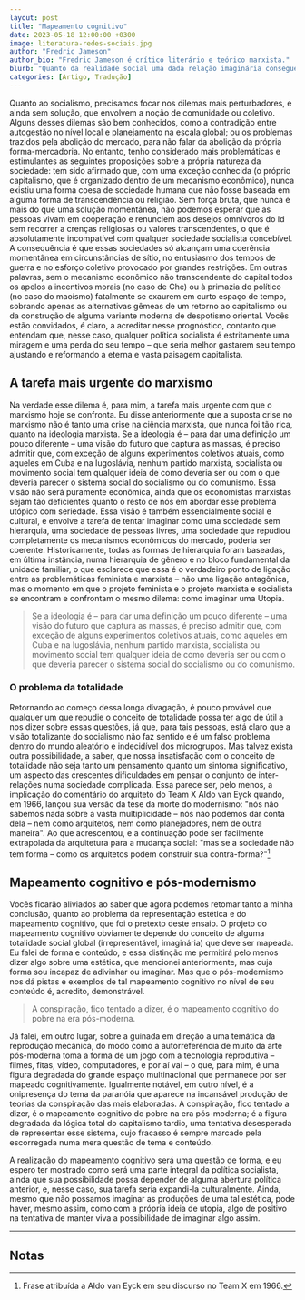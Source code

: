 ```yaml
---
layout: post
title: "Mapeamento cognitivo"
date: 2023-05-18 12:00:00 +0300
image: literatura-redes-sociais.jpg
author: "Fredric Jameson"
author_bio: "Fredric Jameson é crítico literário e teórico marxista."
blurb: "Quanto da realidade social uma dada relação imaginária consegue figurar? Por meio de uma análise das relações entre figuração e as transformações do capitalismo, Frederic Jameson se vale da pergunta para introduzir o conceito de mapeamento cognitivo."
categories: [Artigo, Tradução]
---
```


Quanto ao socialismo, precisamos focar nos dilemas mais perturbadores, e ainda sem solução, que envolvem a noção de comunidade ou coletivo. Alguns desses dilemas são bem conhecidos, como a contradição entre autogestão no nível local e planejamento na escala global; ou os problemas trazidos pela abolição do mercado, para não falar da abolição da própria forma-mercadoria. No entanto, tenho considerado mais problemáticas e estimulantes as seguintes proposições sobre a própria natureza da sociedade: tem sido afirmado que, com uma exceção conhecida (o próprio capitalismo, que é organizado dentro de um mecanismo econômico), nunca existiu uma forma coesa de sociedade humana que não fosse baseada em alguma forma de transcendência ou religião. Sem força bruta, que nunca é mais do que uma solução momentânea, não podemos esperar que as pessoas vivam em cooperação e renunciem aos desejos omnívoros do Id sem recorrer a crenças religiosas ou valores transcendentes, o que é absolutamente incompatível com qualquer sociedade socialista concebível. A consequência é que essas sociedades só alcançam uma coerência momentânea em circunstâncias de sítio, no entusiasmo dos tempos de guerra e no esforço coletivo provocado por grandes restrições. Em outras palavras, sem o mecanismo econômico não transcendente do capital todos os apelos a incentivos morais (no caso de Che) ou à primazia do político (no caso do maoísmo) fatalmente se exaurem em curto espaço de tempo, sobrando apenas as alternativas gêmeas de um retorno ao capitalismo ou da construção de alguma variante moderna de despotismo oriental. Vocês estão convidados, é claro, a acreditar nesse prognóstico, contanto que entendam que, nesse caso, qualquer política socialista é estritamente uma miragem e uma perda do seu tempo – que seria melhor gastarem seu tempo ajustando e reformando a eterna e vasta paisagem capitalista.

## A tarefa mais urgente do marxismo

Na verdade esse dilema é, para mim, a tarefa mais urgente com que o marxismo hoje se confronta. Eu disse anteriormente que a suposta crise no marxismo não é tanto uma crise na ciência marxista, que nunca foi tão rica, quanto na ideologia marxista. Se a ideologia é – para dar uma definição um pouco diferente – uma visão do futuro que captura as massas, é preciso admitir que, com exceção de alguns experimentos coletivos atuais, como aqueles em Cuba e na Iugoslávia, nenhum partido marxista, socialista ou movimento social tem qualquer ideia de como deveria ser ou com o que deveria parecer o sistema social do socialismo ou do comunismo. Essa visão não será puramente econômica, ainda que os economistas marxistas sejam tão deficientes quanto o resto de nós em abordar esse problema utópico com seriedade. Essa visão é também essencialmente social e cultural, e envolve a tarefa de tentar imaginar como uma sociedade sem hierarquia, uma sociedade de pessoas livres, uma sociedade que repudiou completamente os mecanismos econômicos do mercado, poderia ser coerente. Historicamente, todas as formas de hierarquia foram baseadas, em última instância, numa hierarquia de gênero e no bloco fundamental da unidade familiar, o que esclarece que essa é o verdadeiro ponto de ligação entre as problemáticas feminista e marxista – não uma ligação antagônica, mas o momento em que o projeto feminista e o projeto marxista e socialista se encontram e confrontam o mesmo dilema: como imaginar uma Utopia.

> Se a ideologia é – para dar uma definição um pouco diferente – uma visão do futuro que captura as massas, é preciso admitir que, com exceção de alguns experimentos coletivos atuais, como aqueles em Cuba e na Iugoslávia, nenhum partido marxista, socialista ou movimento social tem qualquer ideia de como deveria ser ou com o que deveria parecer o sistema social do socialismo ou do comunismo.

### O problema da totalidade

Retornando ao começo dessa longa divagação, é pouco provável que qualquer um que repudie o conceito de totalidade possa ter algo de útil a nos dizer sobre essas questões, já que, para tais pessoas, está claro que a visão totalizante do socialismo não faz sentido e é um falso problema dentro do mundo aleatório e indecidível dos microgrupos. Mas talvez exista outra possibilidade, a saber, que nossa insatisfação com o conceito de totalidade não seja tanto um pensamento quanto um sintoma significativo, um aspecto das crescentes dificuldades em pensar o conjunto de inter-relações numa sociedade complicada. Essa parece ser, pelo menos, a implicação do comentário do arquiteto do Team X Aldo van Eyck quando, em 1966, lançou sua versão da tese da morte do modernismo: "nós não sabemos nada sobre a vasta multiplicidade – nós não podemos dar conta dela – nem como arquitetos, nem como planejadores, nem de outra maneira". Ao que acrescentou, e a continuação pode ser facilmente extrapolada da arquitetura para a mudança social: "mas se a sociedade não tem forma – como os arquitetos podem construir sua contra-forma?"[^1]

## Mapeamento cognitivo e pós-modernismo

Vocês ficarão aliviados ao saber que agora podemos retomar tanto a minha conclusão, quanto ao problema da representação estética e do mapeamento cognitivo, que foi o pretexto deste ensaio. O projeto do mapeamento cognitivo obviamente depende do conceito de alguma totalidade social global (irrepresentável, imaginária) que deve ser mapeada. Eu falei de forma e conteúdo, e essa distinção me permitirá pelo menos dizer algo sobre uma estética, que mencionei anteriormente, mas cuja forma sou incapaz de adivinhar ou imaginar. Mas que o pós-modernismo nos dá pistas e exemplos de tal mapeamento cognitivo no nível de seu conteúdo é, acredito, demonstrável.

> A conspiração, fico tentado a dizer, é o mapeamento cognitivo do pobre na era pós-moderna.

Já falei, em outro lugar, sobre a guinada em direção a uma temática da reprodução mecânica, do modo como a autorreferência de muito da arte pós-moderna toma a forma de um jogo com a tecnologia reprodutiva – filmes, fitas, vídeo, computadores, e por aí vai – o que, para mim, é uma figura degradada do grande espaço multinacional que permanece por ser mapeado cognitivamente. Igualmente notável, em outro nível, é a onipresença do tema da paranóia que aparece na incansável produção de teorias da conspiração das mais elaboradas. A conspiração, fico tentado a dizer, é o mapeamento cognitivo do pobre na era pós-moderna; é a figura degradada da lógica total do capitalismo tardio, uma tentativa desesperada de representar esse sistema, cujo fracasso é sempre marcado pela escorregada numa mera questão de tema e conteúdo.

A realização do mapeamento cognitivo será uma questão de forma, e eu espero ter mostrado como será uma parte integral da política socialista, ainda que sua possibilidade possa depender de alguma abertura política anterior, e, nesse caso, sua tarefa seria expandi-la culturalmente. Ainda, mesmo que não possamos imaginar as produções de uma tal estética, pode haver, mesmo assim, como com a própria ideia de utopia, algo de positivo na tentativa de manter viva a possibilidade de imaginar algo assim.

---

## Notas

[^1]: Frase atribuída a Aldo van Eyck em seu discurso no Team X em 1966.
